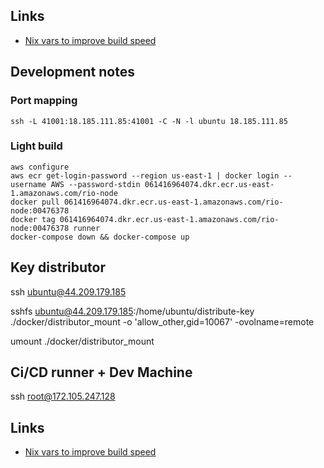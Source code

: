 ## Links
 - [Nix vars to improve build speed](https://nixos.org/manual/nix/stable/command-ref/env-common.html)

## Development notes
### Port mapping
```shell
ssh -L 41001:18.185.111.85:41001 -C -N -l ubuntu 18.185.111.85
```
### Light build
```shell
aws configure
aws ecr get-login-password --region us-east-1 | docker login --username AWS --password-stdin 061416964074.dkr.ecr.us-east-1.amazonaws.com/rio-node
docker pull 061416964074.dkr.ecr.us-east-1.amazonaws.com/rio-node:00476378
docker tag 061416964074.dkr.ecr.us-east-1.amazonaws.com/rio-node:00476378 runner
docker-compose down && docker-compose up
```

## Key distributor

ssh ubuntu@44.209.179.185

sshfs ubuntu@44.209.179.185:/home/ubuntu/distribute-key ./docker/distributor_mount -o 'allow_other,gid=10067' -ovolname=remote

umount ./docker/distributor_mount


## Ci/CD runner + Dev Machine

ssh root@172.105.247.128

## Links
- [Nix vars to improve build speed](https://nixos.org/manual/nix/stable/command-ref/env-common.html)
